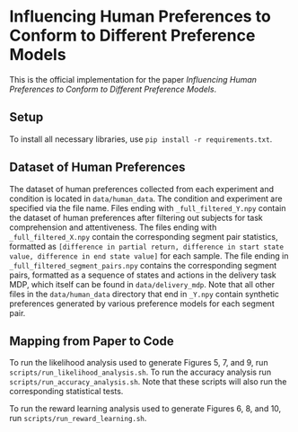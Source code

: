 # Influencing Human Preferences to Conform to Different Preference Models
This is the official implementation for the paper *Influencing Human Preferences to Conform to Different Preference Models*.

## Setup

To install all necessary libraries, use ```pip install -r requirements.txt```.

## Dataset of Human Preferences
The dataset of human preferences collected from each experiment and condition is located in ```data/human_data```. The condition and experiment are specified via the file name. Files ending with ```_full_filtered_Y.npy``` contain the dataset of human preferences after filtering out subjects for task comprehension and attentiveness. The files ending with ```_full_filtered_X.npy``` contain the corresponding segment pair statistics, formatted as ```[difference in partial return, difference in start state value, difference in end state value]``` for each sample. The file ending in ```_full_filtered_segment_pairs.npy``` contains the corresponding segment pairs, formatted as a sequence of states and actions in the delivery task MDP, which itself can be found in ```data/delivery_mdp```. Note that all other files in the ```data/human_data``` directory that end in ```_Y.npy``` contain synthetic preferences generated by various preference models for each segment pair.

## Mapping from Paper to Code

To run the likelihood analysis used to generate Figures 5, 7, and 9, run ```scripts/run_likelihood_analysis.sh```. To run the accuracy analysis run ```scripts/run_accuracy_analysis.sh```. Note that these scripts will also run the corresponding statistical tests.


To run the reward learning analysis used to generate Figures 6, 8, and 10, run ```scripts/run_reward_learning.sh```.
